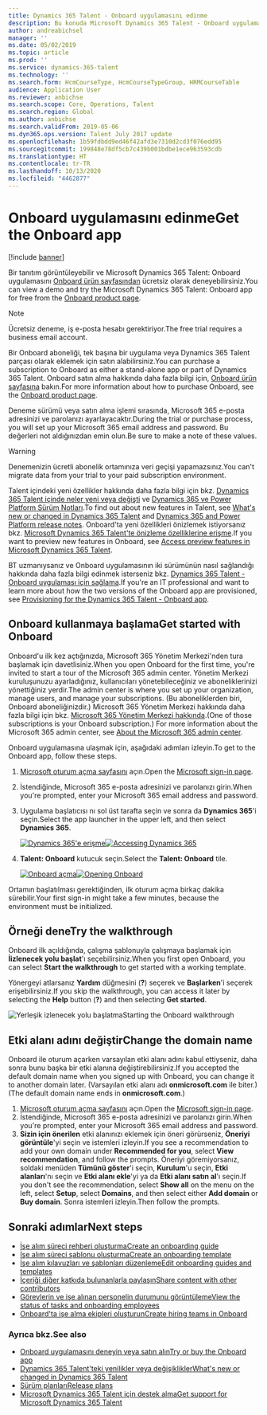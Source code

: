 ```yaml
---
title: Dynamics 365 Talent - Onboard uygulamasını edinme
description: Bu konuda Microsoft Dynamics 365 Talent - Onboard uygulamasının tek başına veya Kapsamlı İşe Alım Eklentisi'ni içeren sürümün nasıl edinilebileceği açıklanmaktadır.
author: andreabichsel
manager: ''
ms.date: 05/02/2019
ms.topic: article
ms.prod: ''
ms.service: dynamics-365-talent
ms.technology: ''
ms.search.form: HcmCourseType, HcmCourseTypeGroup, HRMCourseTable
audience: Application User
ms.reviewer: anbichse
ms.search.scope: Core, Operations, Talent
ms.search.region: Global
ms.author: anbichse
ms.search.validFrom: 2019-05-06
ms.dyn365.ops.version: Talent July 2017 update
ms.openlocfilehash: 1b59fdbdd9ed46f42afd3e7310d2cd3f076edd95
ms.sourcegitcommit: 199848e78df5cb7c439b001bdbe1ece963593cdb
ms.translationtype: HT
ms.contentlocale: tr-TR
ms.lasthandoff: 10/13/2020
ms.locfileid: "4462877"
---
```

# <a name="get-the-onboard-app"></a><span data-ttu-id="1d0ac-103">Onboard uygulamasını edinme</span><span class="sxs-lookup"><span data-stu-id="1d0ac-103">Get the Onboard app</span></span>

[!include [banner](includes/banner.md)]

<span data-ttu-id="1d0ac-104">Bir tanıtım görüntüleyebilir ve Microsoft Dynamics 365 Talent: Onboard uygulamasını [Onboard ürün sayfasından](https://dynamics.microsoft.com/talent/onboard/) ücretsiz olarak deneyebilirsiniz.</span><span class="sxs-lookup"><span data-stu-id="1d0ac-104">You can view a demo and try the Microsoft Dynamics 365 Talent: Onboard app for free from the [Onboard product page](https://dynamics.microsoft.com/talent/onboard/).</span></span>

> [!NOTE]
> <span data-ttu-id="1d0ac-105">Ücretsiz deneme, iş e-posta hesabı gerektiriyor.</span><span class="sxs-lookup"><span data-stu-id="1d0ac-105">The free trial requires a business email account.</span></span>

<span data-ttu-id="1d0ac-106">Bir Onboard aboneliği, tek başına bir uygulama veya Dynamics 365 Talent parçası olarak eklemek için satın alabilirsiniz.</span><span class="sxs-lookup"><span data-stu-id="1d0ac-106">You can purchase a subscription to Onboard as either a stand-alone app or part of Dynamics 365 Talent.</span></span> <span data-ttu-id="1d0ac-107">Onboard satın alma hakkında daha fazla bilgi için, [Onboard ürün sayfasına](https://dynamics.microsoft.com/talent/onboard/) bakın.</span><span class="sxs-lookup"><span data-stu-id="1d0ac-107">For more information about how to purchase Onboard, see the [Onboard product page](https://dynamics.microsoft.com/talent/onboard/).</span></span>

<span data-ttu-id="1d0ac-108">Deneme sürümü veya satın alma işlemi sırasında, Microsoft 365 e-posta adresinizi ve parolanızı ayarlayacaktır.</span><span class="sxs-lookup"><span data-stu-id="1d0ac-108">During the trial or purchase process, you will set up your Microsoft 365 email address and password.</span></span> <span data-ttu-id="1d0ac-109">Bu değerleri not aldığınızdan emin olun.</span><span class="sxs-lookup"><span data-stu-id="1d0ac-109">Be sure to make a note of these values.</span></span>

> [!WARNING]
> <span data-ttu-id="1d0ac-110">Denemenizin ücretli abonelik ortamınıza veri geçişi yapamazsınız.</span><span class="sxs-lookup"><span data-stu-id="1d0ac-110">You can't migrate data from your trial to your paid subscription environment.</span></span> <!--Reviewers: please verify.-->

<span data-ttu-id="1d0ac-111">Talent içindeki yeni özellikler hakkında daha fazla bilgi için bkz. [Dynamics 365 Talent içinde neler yeni veya değişti](./whats-new.md) ve [Dynamics 365 ve Power Platform Sürüm Notları](https://docs.microsoft.com/business-applications-release-notes/index).</span><span class="sxs-lookup"><span data-stu-id="1d0ac-111">To find out about new features in Talent, see [What's new or changed in Dynamics 365 Talent](./whats-new.md) and [Dynamics 365 and Power Platform release notes](https://docs.microsoft.com/business-applications-release-notes/index).</span></span> <span data-ttu-id="1d0ac-112">Onboard'ta yeni özellikleri önizlemek istiyorsanız bkz. [Microsoft Dynamics 365 Talent'te önizleme özelliklerine erişme](./access-preview-feature.md).</span><span class="sxs-lookup"><span data-stu-id="1d0ac-112">If you want to preview new features in Onboard, see [Access preview features in Microsoft Dynamics 365 Talent](./access-preview-feature.md).</span></span>

<span data-ttu-id="1d0ac-113">BT uzmanıysanız ve Onboard uygulamasının iki sürümünün nasıl sağlandığı hakkında daha fazla bilgi edinmek isterseniz bkz. [Dynamics 365 Talent - Onboard uygulaması için sağlama](./modular-app-tech-faq.md).</span><span class="sxs-lookup"><span data-stu-id="1d0ac-113">If you're an IT professional and want to learn more about how the two versions of the Onboard app are provisioned, see [Provisioning for the Dynamics 365 Talent - Onboard app](./modular-app-tech-faq.md).</span></span>

## <a name="get-started-with-onboard"></a><span data-ttu-id="1d0ac-114">Onboard kullanmaya başlama</span><span class="sxs-lookup"><span data-stu-id="1d0ac-114">Get started with Onboard</span></span>

<span data-ttu-id="1d0ac-115">Onboard'u ilk kez açtığınızda, Microsoft 365 Yönetim Merkezi'nden tura başlamak için davetlisiniz.</span><span class="sxs-lookup"><span data-stu-id="1d0ac-115">When you open Onboard for the first time, you're invited to start a tour of the Microsoft 365 admin center.</span></span> <span data-ttu-id="1d0ac-116">Yönetim Merkezi kuruluşunuzu ayarladığınız, kullanıcıları yönetebileceğiniz ve aboneliklerinizi yönettiğiniz yerdir.</span><span class="sxs-lookup"><span data-stu-id="1d0ac-116">The admin center is where you set up your organization, manage users, and manage your subscriptions.</span></span> <span data-ttu-id="1d0ac-117">(Bu aboneliklerden biri, Onboard aboneliğinizdir.) Microsoft 365 Yönetim Merkezi hakkında daha fazla bilgi için bkz. [Microsoft 365 Yönetim Merkezi hakkında](https://docs.microsoft.com/office365/admin/admin-overview/about-the-admin-center?view=o365-worldwide).</span><span class="sxs-lookup"><span data-stu-id="1d0ac-117">(One of those subscriptions is your Onboard subscription.) For more information about the Microsoft 365 admin center, see [About the Microsoft 365 admin center](https://docs.microsoft.com/office365/admin/admin-overview/about-the-admin-center?view=o365-worldwide).</span></span>

<span data-ttu-id="1d0ac-118">Onboard uygulamasına ulaşmak için, aşağıdaki adımları izleyin.</span><span class="sxs-lookup"><span data-stu-id="1d0ac-118">To get to the Onboard app, follow these steps.</span></span>

1. <span data-ttu-id="1d0ac-119">[Microsoft oturum açma sayfasını](https://portal.office.com/) açın.</span><span class="sxs-lookup"><span data-stu-id="1d0ac-119">Open the [Microsoft sign-in page](https://portal.office.com/).</span></span>
2. <span data-ttu-id="1d0ac-120">İstendiğinde, Microsoft 365 e-posta adresinizi ve parolanızı girin.</span><span class="sxs-lookup"><span data-stu-id="1d0ac-120">When you're prompted, enter your Microsoft 365 email address and password.</span></span>
3. <span data-ttu-id="1d0ac-121">Uygulama başlatıcısı nı sol üst tarafta seçin ve sonra da **Dynamics 365**'i seçin.</span><span class="sxs-lookup"><span data-stu-id="1d0ac-121">Select the app launcher in the upper left, and then select **Dynamics 365**.</span></span>

    <span data-ttu-id="1d0ac-122">[![Dynamics 365'e erişme](./media/onboard-start-dynamics365.png)](./media/onboard-start-dynamics365.png)</span><span class="sxs-lookup"><span data-stu-id="1d0ac-122">[![Accessing Dynamics 365](./media/onboard-start-dynamics365.png)](./media/onboard-start-dynamics365.png)</span></span>

4. <span data-ttu-id="1d0ac-123">**Talent: Onboard** kutucuk seçin.</span><span class="sxs-lookup"><span data-stu-id="1d0ac-123">Select the **Talent: Onboard** tile.</span></span>

    <span data-ttu-id="1d0ac-124">[![Onboard açma](./media/onboard-start-onboard.png)](./media/onboard-start-onboard.png)</span><span class="sxs-lookup"><span data-stu-id="1d0ac-124">[![Opening Onboard](./media/onboard-start-onboard.png)](./media/onboard-start-onboard.png)</span></span>

<span data-ttu-id="1d0ac-125">Ortamın başlatılması gerektiğinden, ilk oturum açma birkaç dakika sürebilir.</span><span class="sxs-lookup"><span data-stu-id="1d0ac-125">Your first sign-in might take a few minutes, because the environment must be initialized.</span></span>

## <a name="try-the-walkthrough"></a><span data-ttu-id="1d0ac-126">Örneği dene</span><span class="sxs-lookup"><span data-stu-id="1d0ac-126">Try the walkthrough</span></span>

<span data-ttu-id="1d0ac-127">Onboard ilk açıldığında, çalışma şablonuyla çalışmaya başlamak için **İizlenecek yolu başlat**'ı seçebilirsiniz.</span><span class="sxs-lookup"><span data-stu-id="1d0ac-127">When you first open Onboard, you can select **Start the walkthrough** to get started with a working template.</span></span>

<span data-ttu-id="1d0ac-128">Yönergeyi atlarsanız **Yardım** düğmesini (**?**) seçerek ve **Başlarken**'i seçerek erişebilirsiniz.</span><span class="sxs-lookup"><span data-stu-id="1d0ac-128">If you skip the walkthrough, you can access it later by selecting the **Help** button (**?**) and then selecting **Get started**.</span></span>

![[<span data-ttu-id="1d0ac-129">Yerleşik izlenecek yolu başlatma</span><span class="sxs-lookup"><span data-stu-id="1d0ac-129">Starting the Onboard walkthrough</span></span>](./media/onboard-start-walkthrough.png)](./media/onboard-start-walkthrough.png)

## <a name="change-the-domain-name"></a><span data-ttu-id="1d0ac-130">Etki alanı adını değiştir</span><span class="sxs-lookup"><span data-stu-id="1d0ac-130">Change the domain name</span></span>

<span data-ttu-id="1d0ac-131">Onboard ile oturum açarken varsayılan etki alanı adını kabul ettiyseniz, daha sonra bunu başka bir etki alanına değiştirebilirsiniz.</span><span class="sxs-lookup"><span data-stu-id="1d0ac-131">If you accepted the default domain name when you signed up with Onboard, you can change it to another domain later.</span></span> <span data-ttu-id="1d0ac-132">(Varsayılan etki alanı adı **onmicrosoft.com** ile biter.)</span><span class="sxs-lookup"><span data-stu-id="1d0ac-132">(The default domain name ends in **onmicrosoft.com**.)</span></span>

1. <span data-ttu-id="1d0ac-133">[Microsoft oturum açma sayfasını](https://portal.office.com/) açın.</span><span class="sxs-lookup"><span data-stu-id="1d0ac-133">Open the [Microsoft sign-in page](https://portal.office.com/).</span></span>
2. <span data-ttu-id="1d0ac-134">İstendiğinde, Microsoft 365 e-posta adresinizi ve parolanızı girin.</span><span class="sxs-lookup"><span data-stu-id="1d0ac-134">When you're prompted, enter your Microsoft 365 email address and password.</span></span>
3. <span data-ttu-id="1d0ac-135">**Sizin için önerilen** etki alanınızı eklemek için öneri görürseniz, **Öneriyi görüntüle**'yi seçin ve istemleri izleyin.</span><span class="sxs-lookup"><span data-stu-id="1d0ac-135">If you see a recommendation to add your own domain under **Recommended for you**, select **View recommendation**, and follow the prompts.</span></span> <span data-ttu-id="1d0ac-136">Öneriyi göremiyorsanız, soldaki menüden **Tümünü göster**'i seçin, **Kurulum**'u seçin, **Etki alanları**'nı seçin ve **Etki alanı ekle**'yi ya da **Etki alanı satın al**'ı seçin.</span><span class="sxs-lookup"><span data-stu-id="1d0ac-136">If you don't see the recommendation, select **Show all** on the menu on the left, select **Setup**, select **Domains**, and then select either **Add domain** or **Buy domain**.</span></span> <span data-ttu-id="1d0ac-137">Sonra istemleri izleyin.</span><span class="sxs-lookup"><span data-stu-id="1d0ac-137">Then follow the prompts.</span></span>

## <a name="next-steps"></a><span data-ttu-id="1d0ac-138">Sonraki adımlar</span><span class="sxs-lookup"><span data-stu-id="1d0ac-138">Next steps</span></span>

- [<span data-ttu-id="1d0ac-139">İşe alım süreci rehberi oluşturma</span><span class="sxs-lookup"><span data-stu-id="1d0ac-139">Create an onboarding guide</span></span>](./onboard-create-guide.md)
- [<span data-ttu-id="1d0ac-140">İşe alım süreci şablonu oluşturma</span><span class="sxs-lookup"><span data-stu-id="1d0ac-140">Create an onboarding template</span></span>](./onboard-create-template.md)
- [<span data-ttu-id="1d0ac-141">İşe alım kılavuzları ve şablonları düzenleme</span><span class="sxs-lookup"><span data-stu-id="1d0ac-141">Edit onboarding guides and templates</span></span>](./onboard-edit-guides-templates.md)
- [<span data-ttu-id="1d0ac-142">İçeriği diğer katkıda bulunanlarla paylaşın</span><span class="sxs-lookup"><span data-stu-id="1d0ac-142">Share content with other contributors</span></span>](./onboard-share-template.md)
- [<span data-ttu-id="1d0ac-143">Görevlerin ve işe alınan personelin durumunu görüntüleme</span><span class="sxs-lookup"><span data-stu-id="1d0ac-143">View the status of tasks and onboarding employees</span></span>](./onboard-view-status.md)
- [<span data-ttu-id="1d0ac-144">Onboard'ta işe alma ekipleri oluşturun</span><span class="sxs-lookup"><span data-stu-id="1d0ac-144">Create hiring teams in Onboard</span></span>](./onboard-create-team.md)

### <a name="see-also"></a><span data-ttu-id="1d0ac-145">Ayrıca bkz.</span><span class="sxs-lookup"><span data-stu-id="1d0ac-145">See also</span></span>

- [<span data-ttu-id="1d0ac-146">Onboard uygulamasını deneyin veya satın alın</span><span class="sxs-lookup"><span data-stu-id="1d0ac-146">Try or buy the Onboard app</span></span>](https://dynamics.microsoft.com/talent/onboard/)
- [<span data-ttu-id="1d0ac-147">Dynamics 365 Talent'teki yenilikler veya değişiklikler</span><span class="sxs-lookup"><span data-stu-id="1d0ac-147">What's new or changed in Dynamics 365 Talent</span></span>](./whats-new.md)
- [<span data-ttu-id="1d0ac-148">Sürüm planları</span><span class="sxs-lookup"><span data-stu-id="1d0ac-148">Release plans</span></span>](https://docs.microsoft.com/business-applications-release-notes/index)
- [<span data-ttu-id="1d0ac-149">Microsoft Dynamics 365 Talent için destek alma</span><span class="sxs-lookup"><span data-stu-id="1d0ac-149">Get support for Microsoft Dynamics 365 Talent</span></span>](./talent-support.md)
